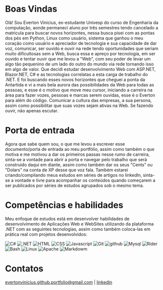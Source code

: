 # Boas Vindas
  Olá! Sou Everton Vinicius, ex-estudante Univesp do curso de Engenharia da computação, aonde permaneci aluno por três semestres tendo cancelado a matricula para buscar novos horizontes, nessa busca
pisei com as pontas dos pés em Python, Linux como usuário, sistema que ganhou o meu coração como usuário e apreciador de tecnologia e sua capacidade de dar voz, comunicar, ser ouvido e ouvir na 
rede tendo oportunidades que seriam muito difícultosas sem a Web, busca essa e apreço por tecnologia, em ser ouvido e tentar ouvir que me levou a "Web", com seu poder de levar um algo tão pequenino
de um lado do outro do mundo via rede tornando isso em algo de valor. Que decidi estudar desenvolvimento Web com ASP.NET, Blazor.NET, C# e as tecnologias correlatas a esta carga de trabalho do .NET.
E foi buscando esses novos horizontes que cheguei a ponta da Antartida e vi a mais bela aurora das possibilidades da Web para todas as pessoas, e esse é o motivo que move meu cursor, 
iniciando a carreira na área para fazer vozes, pessoas e marcas serem ouvidas, esse é o Everton para além do código. Comunicar a cultura das empresas, a sua persona, assim como possibilitar que 
suas vozes sejam ativas na Web. Se fazendo ouvir, não apenas escutar.

# Porta de entrada
  Agora que sabe quem sou, o que me levou a escrever esse documento/porta de entrada ao meu portfólio, assim como também o que motiva e me motivou a dar os primeiros passas nesse rumo de carreira,
sinta-se a vontade para abrir a porta e navegar pelo trabalho que será construido daqui em diante, assim como também dar os seus "Cents" ou "Dolars" na conta de XP desse que voz fala. Também estarei criando/compilando meus estudos em séries de artigos no linkedln, sinta-se a vontade e livre para acompanhar os conteúdos quando começarem a ser publicados por séries de estudos agrupados
sob o mesmo tema.

# Competências e habilidades
  Meu enfoque de estudos está em desenvolver habilidades de desenvolvimento de Aplicações Web e WebSites utilizando da plataforma .NET com as seguintes tecnologias, assim como também coloca-las em prática real com projetos desenvolvidos:
  
![C#](https://skillicons.dev/icons?i=cs) ![.NET](https://skillicons.dev/icons?i=dotnet) ![HTML](https://skillicons.dev/icons?i=html) ![CSS](https://skillicons.dev/icons?i=css) 
![Javascript](https://skillicons.dev/icons?i=javascript) ![Git](https://skillicons.dev/icons?i=git) ![github](https://skillicons.dev/icons?i=github) ![Mysql](https://skillicons.dev/icons?i=mysql)
![Rider](https://skillicons.dev/icons?i=rider) ![Bash](https://skillicons.dev/icons?i=bash) ![Linux](https://skillicons.dev/icons?i=linux) ![Apache](https://skillicons.dev/icons?i=nginx) 
![Markdowm](https://skillicons.dev/icons?i=markdown)

# Contatos

[evertonvinicius.github.portfolio@gmail.com](mailto:evertonvinicius.github.portfolio@gmail.com) | [linkedin](https://www.linkedin.com/in/everton-v-s-varine)


